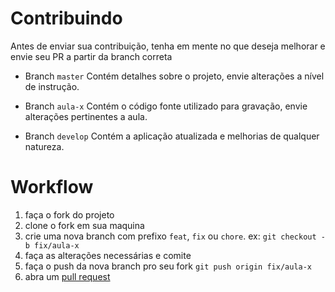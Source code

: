 # Contribuindo

Antes de enviar sua contribuição, tenha em mente no que deseja melhorar e envie seu PR a partir da branch correta 

- Branch `master`
Contém detalhes sobre o projeto, envie alterações a nível de instrução.

- Branch `aula-x`
Contém o código fonte utilizado para gravação, envie alterações pertinentes a aula.

- Branch `develop`
Contém a aplicação atualizada e melhorias de qualquer natureza.

# Workflow

1. faça o fork do projeto
2. clone o fork em sua maquina
3. crie uma nova branch com prefixo `feat`, `fix` ou `chore`. ex: `git checkout -b fix/aula-x`
4. faça as alterações necessárias e comite
5. faça o push da nova branch pro seu fork `git push origin fix/aula-x`
6. abra um [pull request](https://github.com/stewwan/super-store/pulls)